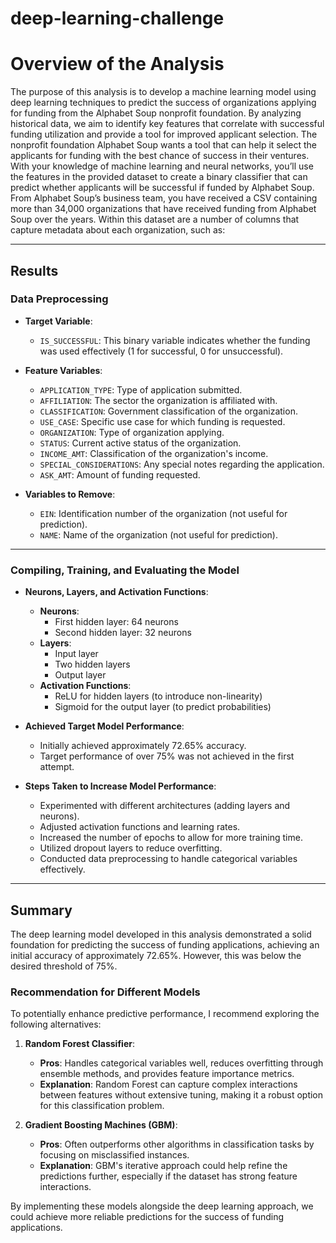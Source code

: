 # deep-learning-challenge

# Overview of the Analysis
The purpose of this analysis is to develop a machine learning model using deep learning techniques to predict the success of organizations applying for funding from the Alphabet Soup nonprofit foundation. By analyzing historical data, we aim to identify key features that correlate with successful funding utilization and provide a tool for improved applicant selection.
The nonprofit foundation Alphabet Soup wants a tool that can help it select the applicants for funding with the best chance of success in their ventures. With your knowledge of machine learning and neural networks, you’ll use the features in the provided dataset to create a binary classifier that can predict whether applicants will be successful if funded by Alphabet Soup.
From Alphabet Soup’s business team, you have received a CSV containing more than 34,000 organizations that have received funding from Alphabet Soup over the years. Within this dataset are a number of columns that capture metadata about each organization, such as:

---

## Results

### Data Preprocessing

- **Target Variable**: 
  - `IS_SUCCESSFUL`: This binary variable indicates whether the funding was used effectively (1 for successful, 0 for unsuccessful).

- **Feature Variables**: 
  - `APPLICATION_TYPE`: Type of application submitted.
  - `AFFILIATION`: The sector the organization is affiliated with.
  - `CLASSIFICATION`: Government classification of the organization.
  - `USE_CASE`: Specific use case for which funding is requested.
  - `ORGANIZATION`: Type of organization applying.
  - `STATUS`: Current active status of the organization.
  - `INCOME_AMT`: Classification of the organization's income.
  - `SPECIAL_CONSIDERATIONS`: Any special notes regarding the application.
  - `ASK_AMT`: Amount of funding requested.

- **Variables to Remove**: 
  - `EIN`: Identification number of the organization (not useful for prediction).
  - `NAME`: Name of the organization (not useful for prediction).

---

### Compiling, Training, and Evaluating the Model

- **Neurons, Layers, and Activation Functions**:
  - **Neurons**: 
    - First hidden layer: 64 neurons
    - Second hidden layer: 32 neurons
  - **Layers**: 
    - Input layer
    - Two hidden layers
    - Output layer
  - **Activation Functions**: 
    - ReLU for hidden layers (to introduce non-linearity)
    - Sigmoid for the output layer (to predict probabilities)

- **Achieved Target Model Performance**: 
  - Initially achieved approximately 72.65% accuracy.
  - Target performance of over 75% was not achieved in the first attempt.

- **Steps Taken to Increase Model Performance**:
  - Experimented with different architectures (adding layers and neurons).
  - Adjusted activation functions and learning rates.
  - Increased the number of epochs to allow for more training time.
  - Utilized dropout layers to reduce overfitting.
  - Conducted data preprocessing to handle categorical variables effectively.

---

## Summary

The deep learning model developed in this analysis demonstrated a solid foundation for predicting the success of funding applications, achieving an initial accuracy of approximately 72.65%. However, this was below the desired threshold of 75%. 

### Recommendation for Different Models
To potentially enhance predictive performance, I recommend exploring the following alternatives:

1. **Random Forest Classifier**: 
   - **Pros**: Handles categorical variables well, reduces overfitting through ensemble methods, and provides feature importance metrics.
   - **Explanation**: Random Forest can capture complex interactions between features without extensive tuning, making it a robust option for this classification problem.

2. **Gradient Boosting Machines (GBM)**:
   - **Pros**: Often outperforms other algorithms in classification tasks by focusing on misclassified instances.
   - **Explanation**: GBM's iterative approach could help refine the predictions further, especially if the dataset has strong feature interactions.

By implementing these models alongside the deep learning approach, we could achieve more reliable predictions for the success of funding applications.

